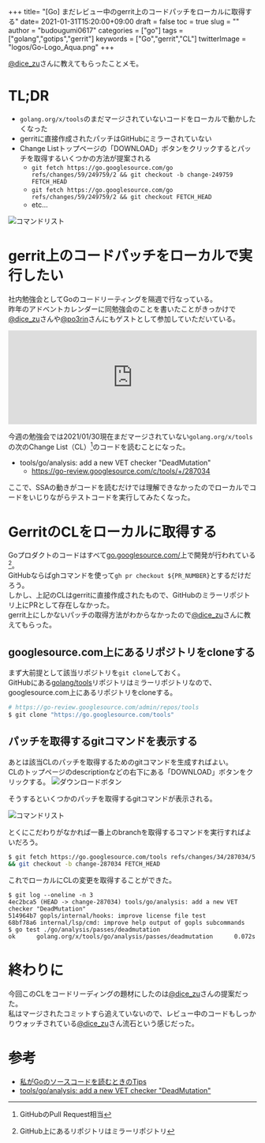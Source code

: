 +++
title= "[Go] まだレビュー中のgerrit上のコードパッチをローカルに取得する"
date= 2021-01-31T15:20:00+09:00
draft = false
toc = true
slug = ""
author = "budougumi0617"
categories = ["go"]
tags = ["golang","gotips","gerrit"]
keywords = ["Go","gerrit","CL"]
twitterImage = "logos/Go-Logo_Aqua.png"
+++

[@dice_zu][dice_zu]さんに教えてもらったことメモ。

<!--more-->

# TL;DR
- `golang.org/x/tools`のまだマージされていないコードをローカルで動かしたくなった
- gerritに直接作成されたパッチはGitHubにミラーされていない
- Change Listトップページの「DOWNLOAD」ボタンをクリックするとパッチを取得するいくつかの方法が提案される
    - `git fetch https://go.googlesource.com/go refs/changes/59/249759/2 && git checkout -b change-249759 FETCH_HEAD`
    - `git fetch https://go.googlesource.com/go refs/changes/59/249759/2 && git checkout FETCH_HEAD`
    - etc...

![コマンドリスト](/2021/01/31_cmd_list.png)


# gerrit上のコードパッチをローカルで実行したい
社内勉強会としてGoのコードリーティングを隔週で行なっている。  
昨年のアドベントカレンダーに同勉強会のことを書いたことがきっかけで[@dice_zu][dice_zu]さんや[@po3rin][po3rin]さんにもゲストとして参加していただいている。

<iframe src="https://hatenablog-parts.com/embed?url=https%3A%2F%2Fdevblog.thebase.in%2Fentry%2Fgo-code-reading" style="border: 0; width: 100%; height: 190px;" allowfullscreen scrolling="no"></iframe>

今週の勉強会では2021/01/30現在まだマージされていない`golang.org/x/tools`の次のChange List（CL）[^change_list]のコードを読むことになった。

- tools/go/analysis: add a new VET checker "DeadMutation"
    - https://go-review.googlesource.com/c/tools/+/287034

ここで、SSAの動きがコードを読むだけでは理解できなかったのでローカルでコードをいじりながらテストコードを実行してみたくなった。


[^change_list]: GitHubのPull Request相当

# GerritのCLをローカルに取得する
Goプロダクトのコードはすべて[go.googlesource.com/](https://go.googlesource.com/)上で開発が行われている[^mirror]。  
GitHubならばghコマンドを使って`gh pr checkout ${PR_NUMBER}`とするだけだろう。  
しかし、上記のCLはgerritに直接作成されたもので、GitHubのミラーリポジトリ上にPRとして存在しなかった。  
gerrit上にしかないパッチの取得方法がわからなかったので[@dice_zu][dice_zu]さんに教えてもらった。

[^mirror]: GitHub上にあるリポジトリはミラーリポジトリ

## googlesource.com上にあるリポジトリをcloneする
まず大前提として該当リポジトリを`git clone`しておく。  
GitHubにある[golang/tools](https://github.com/golang/tools)リポジトリはミラーリポジトリなので、googlesource.com上にあるリポジトリをcloneする。

```bash
# https://go-review.googlesource.com/admin/repos/tools
$ git clone "https://go.googlesource.com/tools"
```

## パッチを取得するgitコマンドを表示する
あとは該当CLのパッチを取得するためのgitコマンドを生成すればよい。  
CLのトップページのdescriptionなどの右下にある「DOWNLOAD」ボタンをクリックする。
![ダウンロードボタン](/2021/01/31_dl_btn.png)

そうするといくつかのパッチを取得するgitコマンドが表示される。

![コマンドリスト](/2021/01/31_cmd_list.png)

とくにこだわりがなかれば一番上のbranchを取得するコマンドを実行すればよいだろう。

```bash
$ git fetch https://go.googlesource.com/tools refs/changes/34/287034/5 \
&& git checkout -b change-287034 FETCH_HEAD
```

これでローカルにCLの変更を取得することができた。

```
$ git log --oneline -n 3
4ec2bca5 (HEAD -> change-287034) tools/go/analysis: add a new VET checker "DeadMutation"
514964b7 gopls/internal/hooks: improve license file test
68bf78a6 internal/lsp/cmd: improve help output of gopls subcommands
$ go test ./go/analysis/passes/deadmutation
ok      golang.org/x/tools/go/analysis/passes/deadmutation      0.072s
```

# 終わりに
今回このCLをコードリーディングの題材にしたのは[@dice_zu][dice_zu]さんの提案だった。  
私はマージされたコミットすら追えていないので、レビュー中のコードもしっかりウォッチされている[@dice_zu][dice_zu]さん流石という感じだった。

# 参考
- [私がGoのソースコードを読むときのTips](https://devblog.thebase.in/entry/go-code-reading)
- [tools/go/analysis: add a new VET checker "DeadMutation"](https://go-review.googlesource.com/c/tools/+/287034)


[dice_zu]: https://twitter.com/dice_zu
[po3rin]: https://twitter.com/po3rin